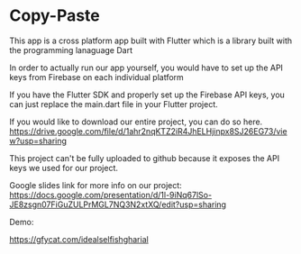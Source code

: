 # Copy-Paste

This app is a cross platform app built with Flutter which is a library built with the programming lanaguage Dart

In order to actually run our app yourself, you would have to set up the API keys from Firebase on each individual platform

If you have the Flutter SDK and properly set up the Firebase API keys, you can just replace the main.dart file in your Flutter project.

If you would like to download our entire project, you can do so here. https://drive.google.com/file/d/1ahr2nqKTZ2iR4JhELHjinpx8SJ26EG73/view?usp=sharing

This project can't be fully uploaded to github because it exposes the API keys we used for our project.

Google slides link for more info on our project: https://docs.google.com/presentation/d/1l-9iNq67lSo-JE8zsgn07FiGuZULPrMGL7NQ3N2xtXQ/edit?usp=sharing

Demo: 

https://gfycat.com/idealselfishgharial
